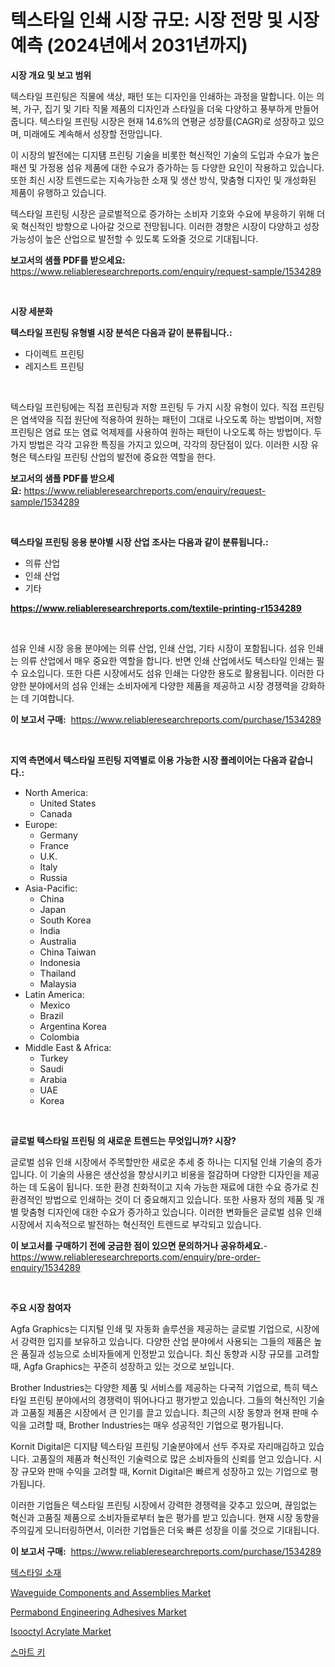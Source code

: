<p><h1>텍스타일 인쇄 시장 규모: 시장 전망 및 시장 예측 (2024년에서 2031년까지)</h1></p><p><strong>시장 개요 및 보고 범위</strong></p>
<p><p>텍스타일 프린팅은 직물에 색상, 패턴 또는 디자인을 인쇄하는 과정을 말합니다. 이는 의복, 가구, 집기 및 기타 직물 제품의 디자인과 스타일을 더욱 다양하고 풍부하게 만들어줍니다. 텍스타일 프린팅 시장은 현재 14.6%의 연평균 성장률(CAGR)로 성장하고 있으며, 미래에도 계속해서 성장할 전망입니다.</p><p>이 시장의 발전에는 디지턤 프린팅 기술을 비롯한 혁신적인 기술의 도입과 수요가 높은 패션 및 가정용 섬유 제품에 대한 수요가 증가하는 등 다양한 요인이 작용하고 있습니다. 또한 최신 시장 트렌드로는 지속가능한 소재 및 생산 방식, 맞춤형 디자인 및 개성화된 제품이 유행하고 있습니다.</p><p>텍스타일 프린팅 시장은 글로벌적으로 증가하는 소비자 기호와 수요에 부응하기 위해 더욱 혁신적인 방향으로 나아갈 것으로 전망됩니다. 이러한 경향은 시장이 다양하고 성장 가능성이 높은 산업으로 발전할 수 있도록 도와줄 것으로 기대됩니다.</p></p>
<p><strong>보고서의 샘플 PDF를 받으세요:</strong> <a href="https://www.reliableresearchreports.com/enquiry/request-sample/1534289">https://www.reliableresearchreports.com/enquiry/request-sample/1534289</a></p>
<p>&nbsp;</p>
<p><strong>시장 세분화</strong></p>
<p><strong>텍스타일 프린팅 유형별 시장 분석은 다음과 같이 분류됩니다.:</strong></p>
<p><ul><li>다이렉트 프린팅</li><li>레지스트 프린팅</li></ul></p>
<p>&nbsp;</p>
<p><p>텍스타일 프린팅에는 직접 프린팅과 저항 프린팅 두 가지 시장 유형이 있다. 직접 프린팅은 염색약을 직접 원단에 적용하여 원하는 패턴이 그대로 나오도록 하는 방법이며, 저항 프린팅은 염료 또는 염료 억제제를 사용하여 원하는 패턴이 나오도록 하는 방법이다. 두 가지 방법은 각각 고유한 특징을 가지고 있으며, 각각의 장단점이 있다. 이러한 시장 유형은 텍스타일 프린팅 산업의 발전에 중요한 역할을 한다.</p></p>
<p><strong>보고서의 샘플 PDF를 받으세요:</strong>&nbsp;<a href="https://www.reliableresearchreports.com/enquiry/request-sample/1534289">https://www.reliableresearchreports.com/enquiry/request-sample/1534289</a></p>
<p>&nbsp;</p>
<p><strong> 텍스타일 프린팅 응용 분야별 시장 산업 조사는 다음과 같이 분류됩니다.:</strong></p>
<p><ul><li>의류 산업</li><li>인쇄 산업</li><li>기타</li></ul></p>
<p><strong><a href="https://www.reliableresearchreports.com/textile-printing-r1534289">https://www.reliableresearchreports.com/textile-printing-r1534289</a></strong></p>
<p>&nbsp;</p>
<p><p>섬유 인쇄 시장 응용 분야에는 의류 산업, 인쇄 산업, 기타 시장이 포함됩니다. 섬유 인쇄는 의류 산업에서 매우 중요한 역할을 합니다. 반면 인쇄 산업에서도 텍스타일 인쇄는 필수 요소입니다. 또한 다른 시장에서도 섬유 인쇄는 다양한 용도로 활용됩니다. 이러한 다양한 분야에서의 섬유 인쇄는 소비자에게 다양한 제품을 제공하고 시장 경쟁력을 강화하는 데 기여합니다.</p></p>
<p><strong>이 보고서 구매:</strong>&nbsp; <a href="https://www.reliableresearchreports.com/purchase/1534289">https://www.reliableresearchreports.com/purchase/1534289</a></p>
<p>&nbsp;</p>
<p><strong>지역 측면에서 텍스타일 프린팅 지역별로 이용 가능한 시장 플레이어는 다음과 같습니다.:</strong></p>
<p><ul>
    <li>
        North America:
        <ul>
            <li>United States</li>
            <li>Canada</li>
        </ul>
    </li>
    <li>
        Europe:
        <ul>
            <li>Germany</li>
            <li>France</li>
            <li>U.K.</li>
            <li>Italy</li>
            <li>Russia</li>
        </ul>
    </li>
    <li>
        Asia-Pacific:
        <ul>
            <li>China</li>
            <li>Japan</li>
            <li>South Korea</li>
            <li>India</li>
            <li>Australia</li>
            <li>China Taiwan</li>
            <li>Indonesia</li>
            <li>Thailand</li>
            <li>Malaysia</li>
        </ul>
    </li>
    <li>
        Latin America:
        <ul>
            <li>Mexico</li>
            <li>Brazil</li>
            <li>Argentina Korea</li>
            <li>Colombia</li>
        </ul>
    </li>
    <li>
        Middle East & Africa:
        <ul>
            <li>Turkey</li>
            <li>Saudi</li>
            <li>Arabia</li>
            <li>UAE</li>
            <li>Korea</li>
        </ul>
    </li>
    </ul></p>
<p>&nbsp;</p>
<p><strong>글로벌 텍스타일 프린팅 의 새로운 트렌드는 무엇입니까? 시장?</strong></p>
<p><p>글로벌 섬유 인쇄 시장에서 주목할만한 새로운 추세 중 하나는 디지털 인쇄 기술의 증가입니다. 이 기술의 사용은 생산성을 향상시키고 비용을 절감하며 다양한 디자인을 제공하는 데 도움이 됩니다. 또한 환경 친화적이고 지속 가능한 재료에 대한 수요 증가로 친환경적인 방법으로 인쇄하는 것이 더 중요해지고 있습니다. 또한 사용자 정의 제품 및 개별 맞춤형 디자인에 대한 수요가 증가하고 있습니다. 이러한 변화들은 글로벌 섬유 인쇄 시장에서 지속적으로 발전하는 혁신적인 트렌드로 부각되고 있습니다.</p></p>
<p><strong>이 보고서를 구매하기 전에 궁금한 점이 있으면 문의하거나 공유하세요.</strong>- <a href="https://www.reliableresearchreports.com/enquiry/pre-order-enquiry/1534289">https://www.reliableresearchreports.com/enquiry/pre-order-enquiry/1534289</a></p>
<p>&nbsp;</p>
<p><strong>주요 시장 참여자</strong></p>
<p><p>Agfa Graphics는 디지털 인쇄 및 자동화 솔루션을 제공하는 글로벌 기업으로, 시장에서 강력한 입지를 보유하고 있습니다. 다양한 산업 분야에서 사용되는 그들의 제품은 높은 품질과 성능으로 소비자들에게 인정받고 있습니다. 최신 동향과 시장 규모를 고려할 때, Agfa Graphics는 꾸준히 성장하고 있는 것으로 보입니다.</p><p>Brother Industries는 다양한 제품 및 서비스를 제공하는 다국적 기업으로, 특히 텍스타일 프린팅 분야에서의 경쟁력이 뛰어나다고 평가받고 있습니다. 그들의 혁신적인 기술과 고품질 제품은 시장에서 큰 인기를 끌고 있습니다. 최근의 시장 동향과 현재 판매 수익을 고려할 때, Brother Industries는 매우 성공적인 기업으로 평가됩니다.</p><p>Kornit Digital은 디지턈 텍스타일 프린팅 기술분야에서 선두 주자로 자리매김하고 있습니다. 고품질의 제품과 혁신적인 기술력으로 많은 소비자들의 신뢰를 얻고 있습니다. 시장 규모와 판매 수익을 고려할 때, Kornit Digital은 빠르게 성장하고 있는 기업으로 평가됩니다.</p><p>이러한 기업들은 텍스타일 프린팅 시장에서 강력한 경쟁력을 갖추고 있으며, 끊임없는 혁신과 고품질 제품으로 소비자들로부터 높은 평가를 받고 있습니다. 현재 시장 동향을 주의깊게 모니터링하면서, 이러한 기업들은 더욱 빠른 성장을 이룰 것으로 기대됩니다.</p></p>
<p><strong>이 보고서 구매:</strong>&nbsp;&nbsp;<a href="https://www.reliableresearchreports.com/purchase/1534289">https://www.reliableresearchreports.com/purchase/1534289</a></p>
<p><p><a href="https://github.com/ZacharyScthmitt4465/Market-Research-Report-List-1/blob/main/424095718024.md">텍스타일 소재</a></p><p><a href="https://view.publitas.com/reportprime-1/waveguide-components-and-assemblies-market-size-global-industry-overview-market-segmentation-and-forecast-2024-to-2031/">Waveguide Components and Assemblies Market</a></p><p><a href="https://pretty-mail-caf.notion.site/Decoding-the-Permabond-Engineering-Adhesives-Market-A-Deep-Dive-into-the-Latest-Market-Trends-Mark-cdf044a283284905870ef2071b5d53a6">Permabond Engineering Adhesives Market</a></p><p><a href="https://issuu.com/reportprime-2/docs/isooctyl-acrylate-market-size-2030.pptx">Isooctyl Acrylate Market</a></p><p><a href="https://github.com/lkwggful07722/Market-Research-Report-List-1/blob/main/673481318023.md">스마트 키</a></p></p>